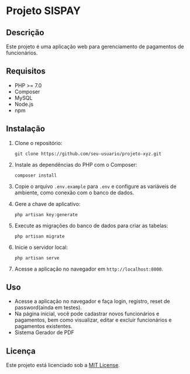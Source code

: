 # Projeto SISPAY

## Descrição
Este projeto é uma aplicação web para gerenciamento de pagamentos de funcionários.

## Requisitos
- PHP >= 7.0
- Composer
- MySQL
- Node.js
- npm

## Instalação

1. Clone o repositório:

    ```
    git clone https://github.com/seu-usuario/projeto-xyz.git
    ```

2. Instale as dependências do PHP com o Composer:

    ```
    composer install
    ```

3. Copie o arquivo `.env.example` para `.env` e configure as variáveis de ambiente, como conexão com o banco de dados.

4. Gere a chave de aplicativo:

    ```
    php artisan key:generate
    ```

5. Execute as migrações do banco de dados para criar as tabelas:

    ```
    php artisan migrate
    ```

6. Inicie o servidor local:

    ```
    php artisan serve
    ```

7. Acesse a aplicação no navegador em `http://localhost:8000`.

## Uso
- Acesse a aplicação no navegador e faça login, registro, reset de password(ainda em testes).
- Na página inicial, você pode cadastrar novos funcionários e pagamentos, bem como visualizar, editar e excluir funcionários e pagamentos existentes.
- Sistema Gerador de PDF

## Licença
Este projeto está licenciado sob a [MIT License](LICENSE).
